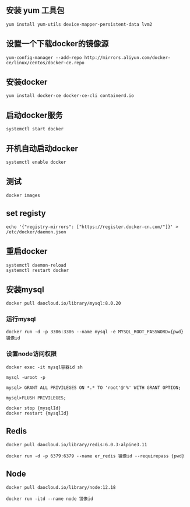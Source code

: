 
## 安装 yum 工具包
```shell
yum install yum-utils device-mapper-persistent-data lvm2
```

## 设置一个下载docker的镜像源
```shell
yum-config-manager --add-repo http://mirrors.aliyun.com/docker-ce/linux/centos/docker-ce.repo
```

## 安装docker
```shell
yum install docker-ce docker-ce-cli containerd.io
```

## 启动docker服务
```shell
systemctl start docker
```

## 开机自动启动docker
```shell
systemctl enable docker
```

## 测试
```shell
docker images
```

## set registy
```shell
echo '{"registry-mirrors": ["https://register.docker-cn.com/"]}' > /etc/docker/daemon.json
```

## 重启docker
```shell
systemctl daemon-reload
systemctl restart docker
```

## 安装mysql
```shell
docker pull daocloud.io/library/mysql:8.0.20
```

### 运行mysql
```shell
docker run -d -p 3306:3306 --name mysql -e MYSQL_ROOT_PASSWORD={pwd} 镜像id
```

### 设置node访问权限
```shell
docker exec -it mysql容器id sh

mysql -uroot -p

mysql> GRANT ALL PRIVILEGES ON *.* TO 'root'@'%' WITH GRANT OPTION; 

mysql>FLUSH PRIVILEGES;
```

```shell
docker stop {mysqlId}
docker restart {mysqlId}
```

## Redis

```shell
docker pull daocloud.io/library/redis:6.0.3-alpine3.11

docker run -d -p 6379:6379 --name er_redis 镜像id --requirepass {pwd}
```

## Node

```shell
docker pull daocloud.io/library/node:12.18

docker run -itd --name node 镜像id
```